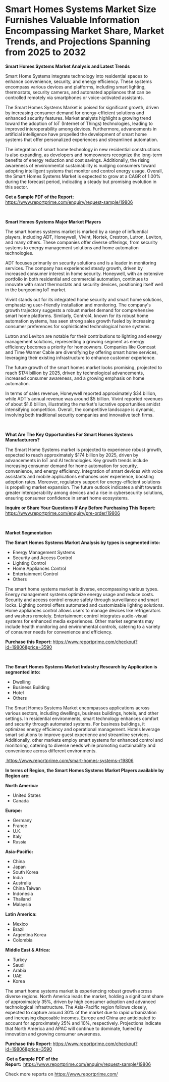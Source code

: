 <p><h1>Smart Homes Systems Market Size Furnishes Valuable Information Encompassing Market Share, Market Trends, and Projections Spanning from 2025 to 2032</h1></p><p><strong>Smart Homes Systems Market Analysis and Latest Trends</strong></p>
<p><p>Smart Home Systems integrate technology into residential spaces to enhance convenience, security, and energy efficiency. These systems encompass various devices and platforms, including smart lighting, thermostats, security cameras, and automated appliances that can be controlled remotely via smartphones or voice-activated assistants.</p><p>The Smart Homes Systems Market is poised for significant growth, driven by increasing consumer demand for energy-efficient solutions and enhanced security features. Market analysts highlight a growing trend toward the adoption of IoT (Internet of Things) technologies, leading to improved interoperability among devices. Furthermore, advancements in artificial intelligence have propelled the development of smart home systems that offer personalized experiences and streamlined automation.</p><p>The integration of smart home technology in new residential constructions is also expanding, as developers and homeowners recognize the long-term benefits of energy reduction and cost savings. Additionally, the rising awareness of environmental sustainability is nudging consumers toward adopting intelligent systems that monitor and control energy usage. Overall, the Smart Homes Systems Market is expected to grow at a CAGR of 1.00% during the forecast period, indicating a steady but promising evolution in this sector.</p></p>
<p><strong>Get a Sample PDF of the Report:&nbsp;</strong> <a href="https://www.reportprime.com/enquiry/request-sample/19806?utm_campaign=3197&utm_medium=2&utm_source=Github&utm_content=ia&utm_term=20032025&utm_id=smart-homes-systems">https://www.reportprime.com/enquiry/request-sample/19806</a></p>
<p>&nbsp;</p>
<p><strong>Smart Homes Systems Major Market Players</strong></p>
<p><p>The smart homes systems market is marked by a range of influential players, including ADT, Honeywell, Vivint, Nortek, Crestron, Lutron, Leviton, and many others. These companies offer diverse offerings, from security systems to energy management solutions and home automation technologies.</p><p>ADT focuses primarily on security solutions and is a leader in monitoring services. The company has experienced steady growth, driven by increased consumer interest in home security. Honeywell, with an extensive portfolio in both residential and commercial automation, continues to innovate with smart thermostats and security devices, positioning itself well in the burgeoning IoT market.</p><p>Vivint stands out for its integrated home security and smart home solutions, emphasizing user-friendly installation and monitoring. The company's growth trajectory suggests a robust market demand for comprehensive smart home platforms. Similarly, Control4, known for its robust home automation systems, has seen strong sales growth fueled by increasing consumer preferences for sophisticated technological home systems.</p><p>Lutron and Leviton are notable for their contributions to lighting and energy management solutions, representing a growing segment as energy efficiency becomes a priority for homeowners. Companies like Comcast and Time Warner Cable are diversifying by offering smart home services, leveraging their existing infrastructure to enhance customer experience.</p><p>The future growth of the smart homes market looks promising, projected to reach $174 billion by 2025, driven by technological advancements, increased consumer awareness, and a growing emphasis on home automation.</p><p>In terms of sales revenue, Honeywell reported approximately $34 billion, while ADT's annual revenue was around $5 billion. Vivint reported revenues of about $1.6 billion, illustrating the market's lucrative opportunities amidst intensifying competition. Overall, the competitive landscape is dynamic, involving both traditional security companies and innovative tech firms.</p></p>
<p>&nbsp;</p>
<p><strong>What Are The Key Opportunities For Smart Homes Systems Manufacturers?</strong></p>
<p><p>The Smart Home Systems market is projected to experience robust growth, expected to reach approximately $174 billion by 2025, driven by advancements in IoT and AI technologies. Key growth trends include increasing consumer demand for home automation for security, convenience, and energy efficiency. Integration of smart devices with voice assistants and mobile applications enhances user experience, boosting adoption rates. Moreover, regulatory support for energy-efficient solutions is propelling market expansion. The future outlook indicates a shift towards greater interoperability among devices and a rise in cybersecurity solutions, ensuring consumer confidence in smart home ecosystems.</p></p>
<p><strong>Inquire or Share Your Questions If Any Before Purchasing This Report:</strong> <a href="https://www.reportprime.com/enquiry/pre-order/19806?utm_campaign=3197&utm_medium=2&utm_source=Github&utm_content=ia&utm_term=20032025&utm_id=smart-homes-systems">https://www.reportprime.com/enquiry/pre-order/19806</a></p>
<p>&nbsp;</p>
<p><strong>Market Segmentation</strong></p>
<p><strong>The Smart Homes Systems Market Analysis by types is segmented into:</strong></p>
<p><ul><li>Energy Management Systems</li><li>Security and Access Control</li><li>Lighting Control</li><li>Home Appliances Control</li><li>Entertainment Control</li><li>Others</li></ul></p>
<p><p>The smart home systems market is diverse, encompassing various types. Energy management systems optimize energy usage and reduce costs. Security and access control ensure safety through surveillance and smart locks. Lighting control offers automated and customizable lighting solutions. Home appliances control allows users to manage devices like refrigerators and washers remotely. Entertainment control integrates audio-visual systems for enhanced media experiences. Other market segments may include health monitoring and environmental controls, catering to a variety of consumer needs for convenience and efficiency.</p></p>
<p><strong>Purchase this Report:&nbsp;</strong><a href="https://www.reportprime.com/checkout?id=19806&price=3590&utm_campaign=3197&utm_medium=2&utm_source=Github&utm_content=ia&utm_term=20032025&utm_id=smart-homes-systems">https://www.reportprime.com/checkout?id=19806&price=3590</a></p>
<p>&nbsp;</p>
<p><strong>The Smart Homes Systems Market Industry Research by Application is segmented into:</strong></p>
<p><ul><li>Dwelling</li><li>Business Building</li><li>Hotel</li><li>Others</li></ul></p>
<p><p>The Smart Homes Systems Market encompasses applications across various sectors, including dwellings, business buildings, hotels, and other settings. In residential environments, smart technology enhances comfort and security through automated systems. For business buildings, it optimizes energy efficiency and operational management. Hotels leverage smart solutions to improve guest experience and streamline services. Additionally, other markets employ smart systems for enhanced control and monitoring, catering to diverse needs while promoting sustainability and convenience across different environments.</p></p>
<p><a href="https://www.reportprime.com/smart-homes-systems-r19806?utm_campaign=3197&utm_medium=2&utm_source=Github&utm_content=ia&utm_term=20032025&utm_id=smart-homes-systems">&nbsp;https://www.reportprime.com/smart-homes-systems-r19806</a></p>
<p><strong>In terms of Region, the Smart Homes Systems Market Players available by Region are:</strong></p>
<p>
    <p> <strong> North America: </strong>
        <ul>
            <li>United States</li>
            <li>Canada</li>
        </ul>
        </p> 
    <p> <strong> Europe: </strong>
        <ul>
            <li>Germany</li>
            <li>France</li>
            <li>U.K.</li>
            <li>Italy</li>
            <li>Russia</li>
        </ul>
        </p> 
    <p> <strong> Asia-Pacific: </strong>
        <ul>
            <li>China</li>
            <li>Japan</li>
            <li>South Korea</li>
            <li>India</li>
            <li>Australia</li>
            <li>China Taiwan</li>
            <li>Indonesia</li>
            <li>Thailand</li>
            <li>Malaysia</li>
        </ul>
        </p> 
    <p> <strong> Latin America: </strong>
        <ul>
            <li>Mexico</li>
            <li>Brazil</li>
            <li>Argentina Korea</li>
            <li>Colombia</li>
        </ul>
        </p> 
    <p> <strong> Middle East & Africa: </strong>
        <ul>
            <li>Turkey</li>
            <li>Saudi</li>
            <li>Arabia</li>
            <li>UAE</li>
            <li>Korea</li>
        </ul>
    </p>
    </p>
<p><p>The smart home systems market is experiencing robust growth across diverse regions. North America leads the market, holding a significant share of approximately 35%, driven by high consumer adoption and advanced technological infrastructure. The Asia-Pacific region follows closely, expected to capture around 30% of the market due to rapid urbanization and increasing disposable incomes. Europe and China are anticipated to account for approximately 25% and 10%, respectively. Projections indicate that North America and APAC will continue to dominate, fueled by innovation and growing consumer awareness.</p></p>
<p><strong>Purchase this Report: </strong><a href="https://www.reportprime.com/checkout?id=19806&price=3590&utm_campaign=3197&utm_medium=2&utm_source=Github&utm_content=ia&utm_term=20032025&utm_id=smart-homes-systems">https://www.reportprime.com/checkout?id=19806&price=3590</a></p>
<p>&nbsp;<strong>Get a Sample PDF of the Report:&nbsp;&nbsp;</strong><a href="https://www.reportprime.com/enquiry/request-sample/19806?utm_campaign=3197&utm_medium=2&utm_source=Github&utm_content=ia&utm_term=20032025&utm_id=smart-homes-systems">https://www.reportprime.com/enquiry/request-sample/19806</a></p>
<p><strong></strong></p>
<p>Check more reports on <a href="https://www.reportprime.com/?utm_campaign=3197&utm_medium=2&utm_source=Github&utm_content=ia&utm_term=20032025&utm_id=smart-homes-systems">https://www.reportprime.com/</a></p>
